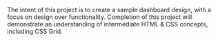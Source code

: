 The intent of this project is to create a sample dashboard design, with a focus on design over functionality. Completion of this project will demonstrate an understanding of intermediate HTML & CSS concepts, including CSS Grid.